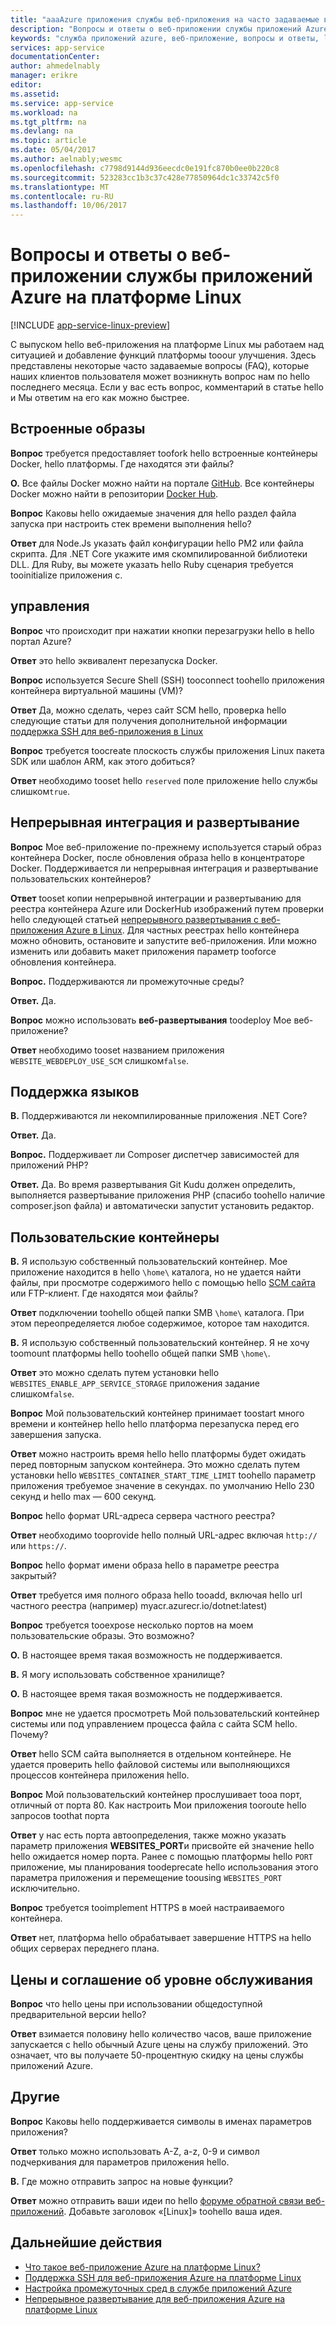 ```yaml
---
title: "aaaAzure приложения службы веб-приложения на часто задаваемые вопросы о Linux | Документы Microsoft"
description: "Вопросы и ответы о веб-приложении службы приложений Azure на платформе Linux."
keywords: "служба приложений azure, веб-приложение, вопросы и ответы, linux, oss"
services: app-service
documentationCenter: 
author: ahmedelnably
manager: erikre
editor: 
ms.assetid: 
ms.service: app-service
ms.workload: na
ms.tgt_pltfrm: na
ms.devlang: na
ms.topic: article
ms.date: 05/04/2017
ms.author: aelnably;wesmc
ms.openlocfilehash: c7798d9144d936eecdc0e191fc870b0ee0b220c8
ms.sourcegitcommit: 523283cc1b3c37c428e77850964dc1c33742c5f0
ms.translationtype: MT
ms.contentlocale: ru-RU
ms.lasthandoff: 10/06/2017
---
```

# <a name="azure-app-service-web-app-on-linux-faq"></a>Вопросы и ответы о веб-приложении службы приложений Azure на платформе Linux

[!INCLUDE [app-service-linux-preview](../../includes/app-service-linux-preview.md)]


С выпуском hello веб-приложения на платформе Linux мы работаем над ситуацией и добавление функций платформы tooour улучшения. Здесь представлены некоторые часто задаваемые вопросы (FAQ), которые наших клиентов пользователя может возникнуть вопрос нам по hello последнего месяца.
Если у вас есть вопрос, комментарий в статье hello и Мы ответим на его как можно быстрее.

## <a name="built-in-images"></a>Встроенные образы

**Вопрос** требуется предоставляет toofork hello встроенные контейнеры Docker, hello платформы. Где находятся эти файлы?

**О.** Все файлы Docker можно найти на портале [GitHub](https://github.com/azure-app-service). Все контейнеры Docker можно найти в репозитории [Docker Hub](https://hub.docker.com/u/appsvc/).

**Вопрос** Каковы hello ожидаемые значения для hello раздел файла запуска при настроить стек времени выполнения hello?

**Ответ** для Node.Js указать файл конфигурации hello PM2 или файла скрипта. Для .NET Core укажите имя скомпилированной библиотеки DLL. Для Ruby, вы можете указать hello Ruby сценария требуется tooinitialize приложения с.

## <a name="management"></a>управления

**Вопрос** что происходит при нажатии кнопки перезагрузки hello в hello портал Azure?

**Ответ** это hello эквивалент перезапуска Docker.

**Вопрос** используется Secure Shell (SSH) tooconnect toohello приложения контейнера виртуальной машины (VM)?

**Ответ** Да, можно сделать, через сайт SCM hello, проверка hello следующие статьи для получения дополнительной информации [поддержка SSH для веб-приложения в Linux](./app-service-linux-ssh-support.md)

**Вопрос** требуется toocreate плоскость службы приложения Linux пакета SDK или шаблон ARM, как этого добиться?

**Ответ** необходимо tooset hello `reserved` поле приложение hello службы слишком`true`.

## <a name="continuous-integrationdeployment"></a>Непрерывная интеграция и развертывание

**Вопрос** Мое веб-приложение по-прежнему используется старый образ контейнера Docker, после обновления образа hello в концентраторе Docker. Поддерживается ли непрерывная интеграция и развертывание пользовательских контейнеров?

**Ответ** tooset копии непрерывной интеграции и развертыванию для реестра контейнера Azure или DockerHub изображений путем проверки hello следующей статьей [непрерывного развертывания с веб-приложения Azure в Linux](./app-service-linux-ci-cd.md). Для частных реестрах hello контейнера можно обновить, остановите и запустите веб-приложения. Или можно изменить или добавить макет приложения параметр tooforce обновления контейнера.

**Вопрос.** Поддерживаются ли промежуточные среды?

**Ответ.** Да.

**Вопрос** можно использовать **веб-развертывания** toodeploy Мое веб-приложение?

**Ответ** необходимо tooset названием приложения `WEBSITE_WEBDEPLOY_USE_SCM` слишком`false`.

## <a name="language-support"></a>Поддержка языков

**В.** Поддерживаются ли некомпилированные приложения .NET Core?

**Ответ.** Да.

**Вопрос.** Поддерживает ли Composer диспетчер зависимостей для приложений PHP?

**Ответ.** Да. Во время развертывания Git Kudu должен определить, выполняется развертывание приложения PHP (спасибо toohello наличие composer.json файла) и автоматически запустит установить редактор.

## <a name="custom-containers"></a>Пользовательские контейнеры

**В.** Я использую собственный пользовательский контейнер. Мое приложение находится в hello `\home\` каталога, но не удается найти файлы, при просмотре содержимого hello с помощью hello [SCM сайта](https://github.com/projectkudu/kudu) или FTP-клиент. Где находятся мои файлы?

**Ответ** подключении toohello общей папки SMB `\home\` каталога. При этом переопределяется любое содержимое, которое там находится.

**В.** Я использую собственный пользовательский контейнер. Я не хочу toomount платформы hello toohello общей папки SMB `\home\`.

**Ответ** это можно сделать путем установки hello `WEBSITES_ENABLE_APP_SERVICE_STORAGE` приложения задание слишком`false`.

**Вопрос** Мой пользовательский контейнер принимает toostart много времени и контейнер hello hello платформа перезапуска перед его завершения запуска.

**Ответ** можно настроить время hello hello платформы будет ожидать перед повторным запуском контейнера. Это можно сделать путем установки hello `WEBSITES_CONTAINER_START_TIME_LIMIT` toohello параметр приложения требуемое значение в секундах. по умолчанию Hello 230 секунд и hello max — 600 секунд.

**Вопрос** hello формат URL-адреса сервера частного реестра?

**Ответ** необходимо tooprovide hello полный URL-адрес включая `http://` или `https://`.

**Вопрос** hello формат имени образа hello в параметре реестра закрытый?

**Ответ** требуется имя полного образа hello tooadd, включая hello url частного реестра (например) myacr.azurecr.io/dotnet:latest)

**Вопрос** требуется tooexpose несколько портов на моем пользовательские образы. Это возможно?

**О.** В настоящее время такая возможность не поддерживается.

**В.** Я могу использовать собственное хранилище?

**О.** В настоящее время такая возможность не поддерживается.

**Вопрос** мне не удается просмотреть Мой пользовательский контейнер системы или под управлением процесса файла с сайта SCM hello. Почему?

**Ответ** hello SCM сайта выполняется в отдельном контейнере. Не удается проверить hello файловой системы или выполняющихся процессов контейнера приложения hello.

**Вопрос** Мой пользовательский контейнер прослушивает tooa порт, отличный от порта 80. Как настроить Мои приложения tooroute hello запросов toothat порта

**Ответ** у нас есть порта автоопределения, также можно указать параметр приложения **WEBSITES_PORT**и присвойте ей значение hello hello ожидается номер порта. Ранее с помощью платформы hello `PORT` приложение, мы планирования toodeprecate hello использования этого параметра приложения и перемещение toousing `WEBSITES_PORT` исключительно.

**Вопрос** требуется tooimplement HTTPS в моей настраиваемого контейнера.

**Ответ** нет, платформа hello обрабатывает завершение HTTPS на hello общих серверах переднего плана.

## <a name="pricing-and-sla"></a>Цены и соглашение об уровне обслуживания

**Вопрос** что hello цены при использовании общедоступной предварительной версии hello?

**Ответ** взимается половину hello количество часов, ваше приложение запускается с hello обычный Azure цены на службу приложений. Это означает, что вы получаете 50-процентную скидку на цены службы приложений Azure.

## <a name="other"></a>Другие

**Вопрос** Каковы hello поддерживается символы в именах параметров приложения?

**Ответ** только можно использовать A-Z, a-z, 0-9 и символ подчеркивания для параметров приложения hello.

**В.** Где можно отправить запрос на новые функции?

**Ответ** можно отправить ваши идеи по hello [форуме обратной связи веб-приложений](https://aka.ms/webapps-uservoice). Добавьте заголовок «[Linux]» toohello ваша идея.

## <a name="next-steps"></a>Дальнейшие действия
* [Что такое веб-приложение Azure на платформе Linux?](app-service-linux-intro.md)
* [Поддержка SSH для веб-приложения Azure на платформе Linux](./app-service-linux-ssh-support.md)
* [Настройка промежуточных сред в службе приложений Azure](./web-sites-staged-publishing.md)
* [Непрерывное развертывание для веб-приложения Azure на платформе Linux](./app-service-linux-ci-cd.md)
